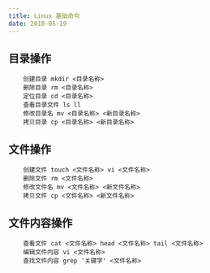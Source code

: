 ```yaml
---
title: Linux 基础命令
date: 2018-05-19
---
```

## 目录操作

		创建目录 mkdir <目录名称>
		删除目录 rm <目录名称>
		定位目录 cd <目录名称>
		查看目录文件 ls ll
		修改目录名 mv <目录名称> <新目录名称>
		拷贝目录 cp <目录名称> <新目录名称>

## 文件操作

		创建文件 touch <文件名称> vi <文件名称>
		删除文件 rm <文件名称>
		修改文件名 mv <文件名称> <新文件名称>
		拷贝文件 cp <文件名称> <新文件名称>

## 文件内容操作

		查看文件 cat <文件名称> head <文件名称> tail <文件名称>
		编辑文件内容 vi <文件名称>
		查找文件内容 grep '关键字' <文件名称>
	